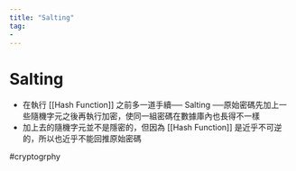 ```yaml
---
title: "Salting"
tag: 
- 
---
```

# Salting
- 在執行 [[Hash Function]] 之前多一道手續── Salting ──原始密碼先加上一些隨機字元之後再執行加密，使同一組密碼在數據庫內也長得不一樣
- 加上去的隨機字元並不是隱密的，但因為 [[Hash Function]] 是近乎不可逆的，所以也近乎不能回推原始密碼

#cryptogrphy 